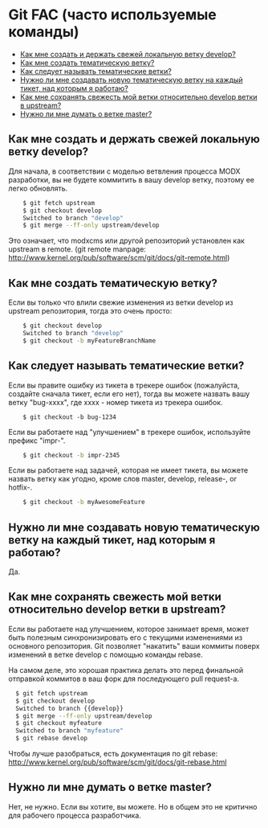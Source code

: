 # Git FAC (часто используемые команды)

* [Как мне создать и держать свежей локальную ветку develop?][1]
* [Как мне создать тематическую ветку?][2]
* [Как следует называть тематические ветки?][3]
* [Нужно ли мне создавать новую тематическую ветку на каждый тикет, над которым я работаю?][4]
* [Как мне сохранять свежесть мой ветки относительно develop ветки в upstream?][5]
* [Нужно ли мне думать о ветке master?][6]

## Как мне создать и держать свежей локальную ветку develop?

Для начала, в соответствии с моделью ветвления процесса MODX разработки, вы не будете коммитить в вашу develop ветку, поэтому ее легко обновлять.

``` bash
	$ git fetch upstream
	$ git checkout develop
	Switched to branch "develop"
	$ git merge --ff-only upstream/develop
```

Это означает, что modxcms или другой репозиторий установлен как upstream в remote. (git remote manpage: http://www.kernel.org/pub/software/scm/git/docs/git-remote.html)

## Как мне создать тематическую ветку?

Если вы только что влили свежие изменения из ветки develop из upstream репозитория, тогда это очень просто:

``` bash
	$ git checkout develop
	Switched to branch "develop"
	$ git checkout -b myFeatureBranchName
```

## Как следует называть тематические ветки?

Если вы правите ошибку из тикета в трекере ошибок (пожалуйста, создайте сначала тикет, если его нет), тогда вы можете назвать вашу ветку "bug-xxxx", где xxxx - номер тикета из трекера ошибок.

```
	$ git checkout -b bug-1234
```
Если вы работаете над "улучшением" в трекере ошибок, используйте префикс "impr-".

``` bash
	$ git checkout -b impr-2345
```

Если вы работаете над задачей, которая не имеет тикета, вы можете назвать ветку как угодно, кроме слов master, develop, release-, or hotfix-.

``` bash
	$ git checkout -b myAwesomeFeature
```

## Нужно ли мне создавать новую тематическую ветку на каждый тикет, над которым я работаю?

Да.

## Как мне сохранять свежесть мой ветки относительно develop ветки в upstream?

Если вы работаете над улучшением, которое занимает время, может быть полезным синхронизировать его с текущими изменениями из основного репозитория. Git позволяет "накатить" ваши коммиты поверх изменений в ветке develop с помощью команды rebase.

На самом деле, это хорошая практика делать это перед финальной отправкой коммитов в ваш форк для последующего pull request-а.

``` bash
  $ git fetch upstream
  $ git checkout develop
  Switched to branch {{develop}}
  $ git merge --ff-only upstream/develop
  $ git checkout myfeature
  Switched to branch "myfeature"
  $ git rebase develop
```

Чтобы лучше разобраться, есть документация по git rebase: http://www.kernel.org/pub/software/scm/git/docs/git-rebase.html

## Нужно ли мне думать о ветке master?

Нет, не нужно. Если вы хотите, вы можете. Но в общем это не критично для рабочего процесса разработчика.

[1]: #Как-мне-создать-и-держать-свежей-локальную-ветку-develop
[2]: #Как-мне-создать-тематическую-ветку
[3]: #Как-следует-называть-тематические-ветки
[4]: #Нужно-ли-мне-создавать-новую-тематическую-ветку-на-каждый-тикет-над-которым-я-работаю
[5]: #Как-мне-сохранять-свежесть-мой-ветки-относительно-develop-ветки-в-upstream
[6]: #Нужно-ли-мне-думать-о-ветке-master
